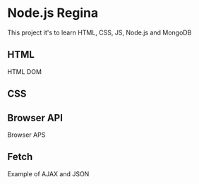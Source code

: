 # Node.js Regina

This project it's to learn HTML, CSS, JS, Node.js and MongoDB

## HTML
HTML DOM
## CSS
## Browser API
Browser APS
## Fetch
Example of AJAX and JSON